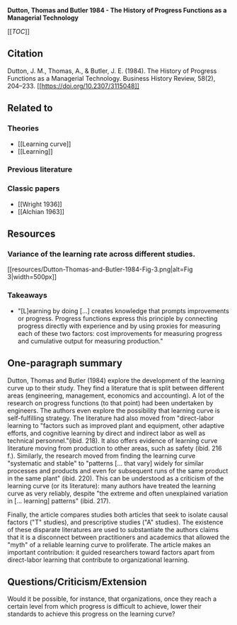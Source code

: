 **Dutton, Thomas and Butler 1984 - The History of Progress Functions as a Managerial Technology**

[[_TOC_]]

## Citation
Dutton, J. M., Thomas, A., & Butler, J. E. (1984). The History of Progress Functions as a Managerial Technology. Business History Review, 58(2), 204–233. [[https://doi.org/10.2307/3115048]]

## Related to

### Theories
* [[Learning curve]]
* [[Learning]]

### Previous literature

### Classic papers
* [[Wright 1936]]
* [[Alchian 1963]]

## Resources

### Variance of the learning rate across different studies.

[[resources/Dutton-Thomas-and-Butler-1984-Fig-3.png|alt=Fig 3|width=500px]]

### Takeaways
* "[L]earning by doing [...] creates knowledge that prompts improvements or progress. Progress functions express this principle by connecting progress directly with experience and by using proxies for measuring each of these two factors: cost improvements for measuring progress and cumulative output for measuring production."

## One-paragraph summary
Dutton, Thomas and Butler (1984) explore the development of the learning curve up to their study. They find a literature that is split between different areas (engineering, management, economics and accounting). A lot of the research on progress functions (to that point) had been undertaken by engineers. The authors even explore the possibility that learning curve is self-fulfilling strategy. The literature had also moved from "direct-labor learning to "factors such as improved plant and equipment, other adaptive efforts, and cognitive learning by direct and indirect labor as well as technical personnel."(ibid. 218). It also offers evidence of learning curve literature moving from production to other areas, such as safety (ibid. 216 f.). Similarly, the research moved from finding the learning curve "systematic and stable" to "patterns [... that vary] widely for similar processes and products and even for subsequent runs of the same product in the same plant" (ibid. 220). This can be understood as a criticism of the learning curve (or its literature): many authors have treated the learning curve as very reliably, despite "the extreme and often unexplained variation in [... learning] patterns" (ibid. 217).

Finally, the article compares studies both articles that seek to isolate causal factors ("T" studies), and prescriptive studies ("A" studies). The existence of these disparate literatures are used to substantiate the authors claims that it is a  disconnect between practitioners and academics that allowed the "myth" of a reliable learning curve to proliferate. The article makes an important contribution: it guided researchers toward factors apart from direct-labor learning that contribute to organizational learning.

## Questions/Criticism/Extension
Would it be possible, for instance, that organizations, once they reach a certain level from which progress is difficult to achieve, lower their standards to achieve this progress on the learning curve?